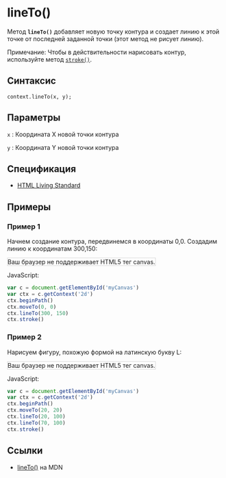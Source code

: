 # lineTo()

Метод **`lineTo()`** добавляет новую точку контура и создает линию к этой точке от последней заданной точки (этот метод не рисует линию).

Примечание: Чтобы в действительности нарисовать контур, используйте метод [`stroke()`](<stroke().md>).

## Синтаксис

```
context.lineTo(x, y);
```

## Параметры

`x`
: Координата X новой точки контура

`y`
: Координата Y новой точки контура

## Спецификация

- [HTML Living Standard](https://html.spec.whatwg.org/multipage/canvas.html#dom-context-2d-lineto)

## Примеры

### Пример 1

Начнем создание контура, передвинемся в координаты 0,0. Создадим линию к координатам 300,150:

<canvas id="myCanvas" width="300" height="150" style="border:1px solid #d3d3d3;background:#ffffff;">
Ваш браузер не поддерживает HTML5 тег canvas.
</canvas>
<script>
var c=document.getElementById("myCanvas");
var canvOK=1;
try {c.getContext("2d");}
catch (er) {canvOK=0;}
if (canvOK==1){
var ctx=c.getContext("2d");
ctx.beginPath();
ctx.moveTo(0,0);
ctx.lineTo(300,150);
ctx.stroke();}
</script>

JavaScript:

```js
var c = document.getElementById('myCanvas')
var ctx = c.getContext('2d')
ctx.beginPath()
ctx.moveTo(0, 0)
ctx.lineTo(300, 150)
ctx.stroke()
```

### Пример 2

Нарисуем фигуру, похожую формой на латинскую букву L:

<canvas id="myCanvas2" width="300" height="150" style="border:1px solid #d3d3d3;background:#ffffff;">
Ваш браузер не поддерживает HTML5 тег canvas.
</canvas>
<script>
var c=document.getElementById("myCanvas2");
var ctx=c.getContext("2d");
ctx.beginPath();
ctx.moveTo(20,20);
ctx.lineTo(20,100);
ctx.lineTo(70,100);
ctx.stroke();
</script>

JavaScript:

```js
var c = document.getElementById('myCanvas')
var ctx = c.getContext('2d')
ctx.beginPath()
ctx.moveTo(20, 20)
ctx.lineTo(20, 100)
ctx.lineTo(70, 100)
ctx.stroke()
```

## Ссылки

- [lineTo()](https://developer.mozilla.org/ru/docs/Web/API/CanvasRenderingContext2D/lineTo) на MDN
